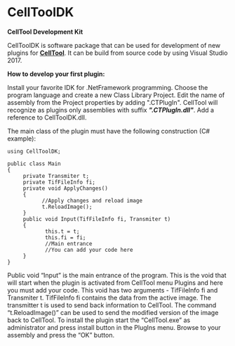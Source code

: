 # CellToolDK
**CellTool Development Kit**

  CellToolDK is software package that can be used for development of new plugins for [**CellTool**](https://dnarepair.bas.bg/software/CellTool/). It can be build from source code by using Visual Studio 2017.

**How to develop your first plugin:**

  Install your favorite IDK for .NetFramework programming. Choose the program language and create a new Class Library Project. Edit the name of assembly from the Project properties by adding ".CTPlugIn". CellTool will recognize as plugins only assemblies with suffix **_".CTPlugIn.dll"_**. Add a reference to CellToolDK.dll.

  The main class of the plugin must have the following construction (C# example):
```
using CellToolDK;

public class Main
{
     private Transmiter t;     
     private TifFileInfo fi;     
     private void ApplyChanges()     
     {     
           //Apply changes and reload image           
           t.ReloadImage();           
     }     
     public void Input(TifFileInfo fi, Transmiter t)     
     {     
            this.t = t;            
            this.fi = fi;            
            //Main entrance            
            //You can add your code here            
     }     
}
```
  Public void “Input” is the main entrance of the program. This is the void that will start when the plugin is activated from CellTool menu Plugins and here you must add your code. This void has two arguments - TifFileInfo fi and Transmiter t. TifFileInfo fi contains the data from the active image. The transmitter t is used to send back information to CellTool. The command “t.ReloadImage()” can be used to send the modified version of the image back to CellTool.
  To install the plugin start the “CellTool.exe” as administrator and press install button in the PlugIns menu. Browse to your assembly and press the “OK” button.
